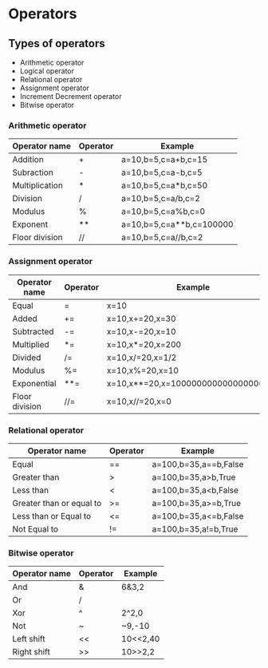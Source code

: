 # Operators
## Types of operators
* Arithmetic operator
* Logical operator
* Relational operator
* Assignment operator
* Increment Decrement operator
* Bitwise operator
### Arithmetic operator
|Operator name|Operator|Example|
|-|-|-|
|Addition|+|a=10,b=5,c=a+b,c=15|
|Subraction|-|a=10,b=5,c=a-b,c=5|
|Multiplication|*|a=10,b=5,c=a*b,c=50|
|Division|/|a=10,b=5,c=a/b,c=2|
|Modulus|%|a=10,b=5,c=a%b,c=0|
|Exponent|**|a=10,b=5,c=a**b,c=100000|
|Floor division|//|a=10,b=5,c=a//b,c=2|
### Assignment operator
|Operator name|Operator|Example|
|-|-|-|
|Equal|=|x=10|
|Added|+=|x=10,x+=20,x=30|
|Subtracted|-=|x=10,x-=20,x=10|
|Multiplied|*=|x=10,x*=20,x=200|
|Divided|/=|x=10,x/=20,x=1/2|
|Modulus|%=|x=10,x%=20,x=10|
|Exponential|**=|x=10,x**=20,x=100000000000000000000|
|Floor division|//=|x=10,x//=20,x=0|
### Relational operator
|Operator name|Operator|Example|
|-|-|-|
|Equal|==|a=100,b=35,a==b,False|
|Greater than|>|a=100,b=35,a>b,True|
|Less than|<|a=100,b=35,a<b,False|
|Greater than or equal to|>=|a=100,b=35,a>=b,True|
|Less than or Equal to|<=|a=100,b=35,a<=b,False|
|Not Equal to|!=|a=100,b=35,a!=b,True|
### Bitwise operator
|Operator name|Operator|Example|
|-|-|-|
|And|&|6&3,2|
|Or|/||10/10,10|
|Xor|^|2^2,0|
|Not|~|~9,-10|
|Left shift|<<|10<<2,40|
|Right shift|>>|10>>2,2|


